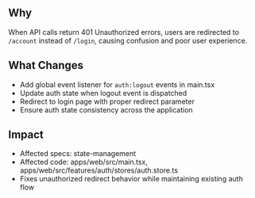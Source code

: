 ## Why

When API calls return 401 Unauthorized errors, users are redirected to `/account` instead of `/login`, causing confusion and poor user experience.

## What Changes

- Add global event listener for `auth:logout` events in main.tsx
- Update auth state when logout event is dispatched
- Redirect to login page with proper redirect parameter
- Ensure auth state consistency across the application

## Impact

- Affected specs: state-management
- Affected code: apps/web/src/main.tsx, apps/web/src/features/auth/stores/auth.store.ts
- Fixes unauthorized redirect behavior while maintaining existing auth flow

